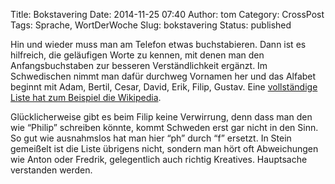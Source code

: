 Title: Bokstavering
Date: 2014-11-25 07:40
Author: tom
Category: CrossPost
Tags: Sprache, WortDerWoche
Slug: bokstavering
Status: published

Hin und wieder muss man am Telefon etwas buchstabieren. Dann ist es
hilfreich, die geläufigen Worte zu kennen, mit denen man den
Anfangsbuchstaben zur besseren Verständlichkeit ergänzt. Im Schwedischen
nimmt man dafür durchweg Vornamen her und das Alfabet beginnt mit Adam,
Bertil, Cesar, David, Erik, Filip, Gustav. Eine [vollständige Liste hat
zum Beispiel die Wikipedia](http://sv.wikipedia.org/wiki/Bokstavering).

Glücklicherweise gibt es beim Filip keine Verwirrung, denn dass man den
wie “Philip” schreiben könnte, kommt Schweden erst gar nicht in den
Sinn. So gut wie ausnahmslos hat man hier “ph” durch “f” ersetzt. In
Stein gemeißelt ist die Liste übrigens nicht, sondern man hört oft
Abweichungen wie Anton oder Fredrik, gelegentlich auch richtig
Kreatives. Hauptsache verstanden werden.

